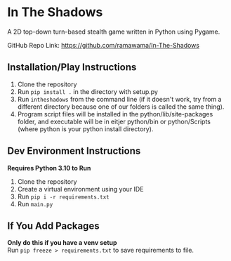 ﻿# In The Shadows
 A 2D top-down turn-based stealth game written in Python using Pygame.  
 
 GitHub Repo Link: https://github.com/ramawama/In-The-Shadows  
 
## Installation/Play Instructions
  1. Clone the repository
  2. Run `pip install .` in the directory with setup.py
  3. Run `intheshadows` from the command line (if it doesn't work, try from a different directory because one of our folders is called the same thing).
  4. Program script files will be installed in the python/lib/site-packages folder, and executable will be in eitjer python/bin or python/Scripts (where python is your python install directory).

## Dev Environment Instructions
  **Requires Python 3.10 to Run**
  1. Clone the repository
  2. Create a virtual environment using your IDE
  3. Run `pip i -r requirements.txt`
  4. Run `main.py`

## If You Add Packages
  **Only do this if you have a venv setup**  
  Run `pip freeze > requirements.txt` to save requirements to file.
